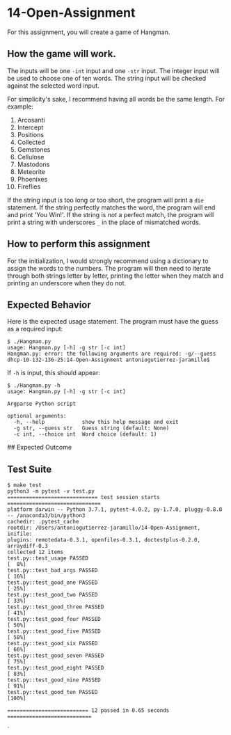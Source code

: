 # 14-Open-Assignment  
For this assignment, you will create a game of Hangman. 
## How the game will work. 
The inputs will be one `-int` input and one `-str` input. The integer input will be used to choose one of ten words. The string input will be checked against the selected word input.

For simplicity's sake, I recommend having all words be the same length. For example: 
1. Arcosanti
2. Intercept
3. Positions
4. Collected
5. Gemstones
6. Cellulose 
7. Mastodons
8. Meteorite
9. Phoenixes
10. Fireflies 

If the string input is too long or too short, the program will print a `die` statement. 
If the string perfectly matches the word, the program will end and print 'You Win!'.
If the string is *not* a perfect match, the program will print a string with underscores `_` in the place of mismatched words.

## How to perform this assignment

For the initialization, I would strongly recommend using a dictionary to assign the words to the numbers. The program will then need to iterate through both strings letter by letter, printing the letter when they match and printing an underscore when they do not. 

## Expected Behavior

Here is the expected usage statement. The program must have the guess as a required input: 
<html>
  
    $ ./Hangman.py 
    usage: Hangman.py [-h] -g str [-c int]
    Hangman.py: error: the following arguments are required: -g/--guess
    dhcp-10-132-136-25:14-Open-Assignment antoniogutierrez-jaramillo$ 
</html>

If `-h` is input, this should appear: 
<html>
  
    $ ./Hangman.py -h
    usage: Hangman.py [-h] -g str [-c int]

    Argparse Python script

    optional arguments:
      -h, --help            show this help message and exit
      -g str, --guess str   Guess string (default: None)
      -c int, --choice int  Word choice (default: 1)

</html>
## Expected Outcome

## Test Suite 
<html>
  
    $ make test
    python3 -m pytest -v test.py 
    ============================= test session starts ==============================
    platform darwin -- Python 3.7.1, pytest-4.0.2, py-1.7.0, pluggy-0.8.0 -- /anaconda3/bin/python3
    cachedir: .pytest_cache
    rootdir: /Users/antoniogutierrez-jaramillo/14-Open-Assignment, inifile:
    plugins: remotedata-0.3.1, openfiles-0.3.1, doctestplus-0.2.0, arraydiff-0.3
    collected 12 items                                                             
    test.py::test_usage PASSED                                               [  8%]
    test.py::test_bad_args PASSED                                            [ 16%]
    test.py::test_good_one PASSED                                            [ 25%]
    test.py::test_good_two PASSED                                            [ 33%]
    test.py::test_good_three PASSED                                          [ 41%]
    test.py::test_good_four PASSED                                           [ 50%]
    test.py::test_good_five PASSED                                           [ 58%]
    test.py::test_good_six PASSED                                            [ 66%]
    test.py::test_good_seven PASSED                                          [ 75%]
    test.py::test_good_eight PASSED                                          [ 83%]
    test.py::test_good_nine PASSED                                           [ 91%]
    test.py::test_good_ten PASSED                                            [100%]
    
    ========================== 12 passed in 0.65 seconds ===========================
</html>
`
